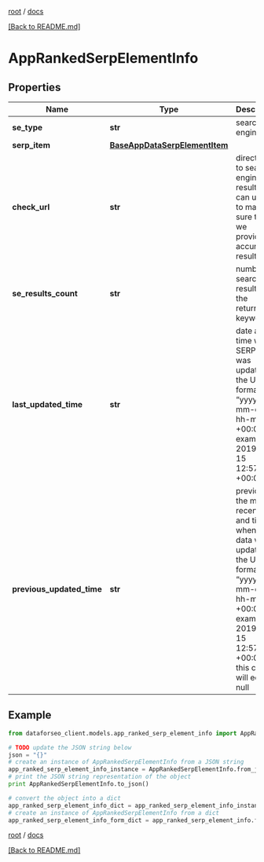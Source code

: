 [root](./../ "root") / [docs](./ "docs")

[[Back to README.md]](./../README.md "[Back to README.md]")

# AppRankedSerpElementInfo

## Properties

Name | Type | Description | Notes
------------ | ------------- | ------------- | -------------
**se_type** | **str** | search engine type | [optional]
**serp_item** | [**BaseAppDataSerpElementItem**](BaseAppDataSerpElementItem.md) |  | [optional]
**check_url** | **str** | direct URL to search engine results you can use it to make sure that we provided accurate results | [optional]
**se_results_count** | **str** | number of search results for the returned keyword | [optional]
**last_updated_time** | **str** | date and time when SERP data was updated in the UTC format: “yyyy-mm-dd hh-mm-ss +00:00” example: 2019-11-15 12:57:46 +00:00 | [optional]
**previous_updated_time** | **str** | previous to the most recent date and time when SERP data was updated in the UTC format: “yyyy-mm-dd hh-mm-ss +00:00” example: 2019-10-15 12:57:46 +00:00; in this case, will equal null | [optional]

## Example

```python
from dataforseo_client.models.app_ranked_serp_element_info import AppRankedSerpElementInfo

# TODO update the JSON string below
json = "{}"
# create an instance of AppRankedSerpElementInfo from a JSON string
app_ranked_serp_element_info_instance = AppRankedSerpElementInfo.from_json(json)
# print the JSON string representation of the object
print AppRankedSerpElementInfo.to_json()

# convert the object into a dict
app_ranked_serp_element_info_dict = app_ranked_serp_element_info_instance.to_dict()
# create an instance of AppRankedSerpElementInfo from a dict
app_ranked_serp_element_info_form_dict = app_ranked_serp_element_info.from_dict(app_ranked_serp_element_info_dict)
```

  

[root](./../ "root") / [docs](./ "docs")

[[Back to README.md]](./../README.md "[Back to README.md]")